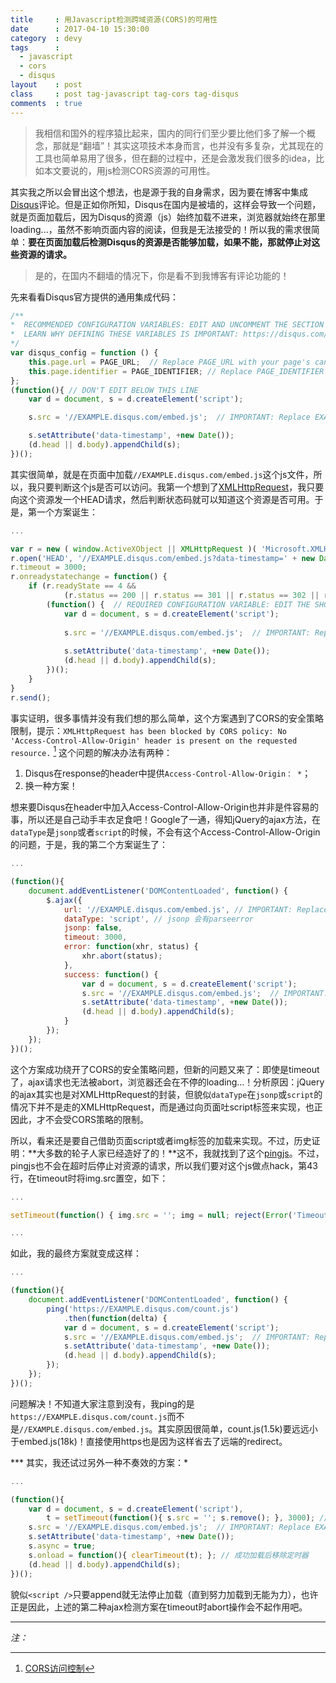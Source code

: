 ```yaml
---
title     : 用Javascript检测跨域资源(CORS)的可用性
date      : 2017-04-10 15:30:00
category  : devy
tags      : 
  - javascript
  - cors
  - disqus
layout    : post
class     : post tag-javascript tag-cors tag-disqus
comments  : true
---
```


> 我相信和国外的程序猿比起来，国内的同行们至少要比他们多了解一个概念，那就是“翻墙”！其实这项技术本身而言，也并没有多复杂，尤其现在的工具也简单易用了很多，但在翻的过程中，还是会激发我们很多的idea，比如本文要说的，用js检测CORS资源的可用性。

<!--more-->

其实我之所以会冒出这个想法，也是源于我的自身需求，因为要在博客中集成[Disqus](https://disqus.com)评论。但是正如你所知，Disqus在国内是被墙的，这样会导致一个问题，就是页面加载后，因为Disqus的资源（js）始终加载不进来，浏览器就始终在那里loading...，虽然不影响页面内容的阅读，但我是无法接受的！所以我的需求很简单：**要在页面加载后检测Disqus的资源是否能够加载，如果不能，那就停止对这些资源的请求。** 

> 是的，在国内不翻墙的情况下，你是看不到我博客有评论功能的！

先来看看Disqus官方提供的通用集成代码：
```javascript
/**
*  RECOMMENDED CONFIGURATION VARIABLES: EDIT AND UNCOMMENT THE SECTION BELOW TO INSERT DYNAMIC VALUES FROM YOUR PLATFORM OR CMS.
*  LEARN WHY DEFINING THESE VARIABLES IS IMPORTANT: https://disqus.com/admin/universalcode/#configuration-variables
*/
var disqus_config = function () {
    this.page.url = PAGE_URL;  // Replace PAGE_URL with your page's canonical URL variable
    this.page.identifier = PAGE_IDENTIFIER; // Replace PAGE_IDENTIFIER with your page's unique identifier variable
};
(function(){ // DON'T EDIT BELOW THIS LINE
    var d = document, s = d.createElement('script');

    s.src = '//EXAMPLE.disqus.com/embed.js';  // IMPORTANT: Replace EXAMPLE with your forum shortname!

    s.setAttribute('data-timestamp', +new Date());
    (d.head || d.body).appendChild(s);
})();

```

其实很简单，就是在页面中加载`//EXAMPLE.disqus.com/embed.js`这个js文件，所以，我只要判断这个js是否可以访问。我第一个想到了[XMLHttpRequest](https://developer.mozilla.org/en-US/docs/Web/API/XMLHttpRequest)，我只要向这个资源发一个HEAD请求，然后判断状态码就可以知道这个资源是否可用。于是，第一个方案诞生：
```javascript
...

var r = new ( window.ActiveXObject || XMLHttpRequest )( 'Microsoft.XMLHTTP' );
r.open('HEAD', '//EXAMPLE.disqus.com/embed.js?data-timestamp=' + new Date(), true);
r.timeout = 3000;
r.onreadystatechange = function() {
    if (r.readyState == 4 && 
            (r.status == 200 || r.status == 301 || r.status == 302 || r.status == 304 || r.status == 307)) {
        (function() {  // REQUIRED CONFIGURATION VARIABLE: EDIT THE SHORTNAME BELOW
            var d = document, s = d.createElement('script');
            
            s.src = '//EXAMPLE.disqus.com/embed.js';  // IMPORTANT: Replace EXAMPLE with your forum shortname!
            
            s.setAttribute('data-timestamp', +new Date());
            (d.head || d.body).appendChild(s);
        })();
    }
}
r.send();

```

事实证明，很多事情并没有我们想的那么简单，这个方案遇到了CORS的安全策略限制，提示：`XMLHttpRequest has been blocked by CORS policy: No 'Access-Control-Allow-Origin' header is present on the requested resource.` [^1] 这个问题的解决办法有两种：
1. Disqus在response的header中提供`Access-Control-Allow-Origin： *`；
2. 换一种方案！

想来要Disqus在header中加入Access-Control-Allow-Origin也并非是件容易的事，所以还是自己动手丰衣足食吧！Google了一通，得知jQuery的ajax方法，在`dataType`是`jsonp`或者`script`的时候，不会有这个Access-Control-Allow-Origin的问题，于是，我的第二个方案诞生了：
```javascript
...

(function(){
    document.addEventListener('DOMContentLoaded', function() {
        $.ajax({
            url: '//EXAMPLE.disqus.com/embed.js', // IMPORTANT: Replace EXAMPLE with your forum shortname!
            dataType: 'script', // jsonp 会有parseerror
            jsonp: false,
            timeout: 3000,
            error: function(xhr, status) {
                xhr.abort(status);
            },
            success: function() {
                var d = document, s = d.createElement('script');
                s.src = '//EXAMPLE.disqus.com/embed.js';  // IMPORTANT: Replace EXAMPLE with your forum shortname!
                s.setAttribute('data-timestamp', +new Date());
                (d.head || d.body).appendChild(s);
            }
        });
    });
})();

```

这个方案成功绕开了CORS的安全策略问题，但新的问题又来了：即使是timeout了，ajax请求也无法被abort，浏览器还会在不停的loading...！分析原因：jQuery的ajax其实也是对XMLHttpRequest的封装，但貌似`dataType`在`jsonp`或`script`的情况下并不是走的XMLHttpRequest，而是通过向页面吐script标签来实现，也正因此，才不会受CORS策略的限制。

所以，看来还是要自己借助页面script或者img标签的加载来实现。不过，历史证明：**大多数的轮子人家已经造好了的！**这不，我就找到了这个[pingjs](https://github.com/jdfreder/pingjs)。不过，pingjs也不会在超时后停止对资源的请求，所以我们要对这个js做点hack，第43行，在timeout时将img.src置空，如下：
```javascript
...

setTimeout(function() { img.src = ''; img = null; reject(Error('Timeout')); }, 3000);

...

```

如此，我的最终方案就变成这样：
```javascript
...

(function(){
    document.addEventListener('DOMContentLoaded', function() {
        ping('https://EXAMPLE.disqus.com/count.js')
            .then(function(delta) {
            var d = document, s = d.createElement('script');
            s.src = '//EXAMPLE.disqus.com/embed.js';  // IMPORTANT: Replace EXAMPLE with your forum shortname!
            s.setAttribute('data-timestamp', +new Date());
            (d.head || d.body).appendChild(s);
        });
    });
})();

```

问题解决！不知道大家注意到没有，我ping的是`https://EXAMPLE.disqus.com/count.js`而不是`//EXAMPLE.disqus.com/embed.js`。其实原因很简单，count.js(1.5k)要远远小于embed.js(18k)！直接使用https也是因为这样省去了远端的redirect。


*** 其实，我还试过另外一种不奏效的方案：*

```javascript
...

(function(){
    var d = document, s = d.createElement('script'),
        t = setTimeout(function(){ s.src = ''; s.remove(); }, 3000); // 定义一个定时器用于在超时后移除这个script
    s.src = '//EXAMPLE.disqus.com/embed.js';  // IMPORTANT: Replace EXAMPLE with your forum shortname!
    s.setAttribute('data-timestamp', +new Date());
    s.async = true;
    s.onload = function(){ clearTimeout(t); }; // 成功加载后移除定时器
    (d.head || d.body).appendChild(s);
})();

```

貌似`<script />`只要append就无法停止加载（直到努力加载到无能为力），也许正是因此，上述的第二种ajax检测方案在timeout时abort操作会不起作用吧。

---

*注：*

[^1]: [CORS访问控制](https://developer.mozilla.org/en-US/docs/Web/HTTP/Access_control_CORS)